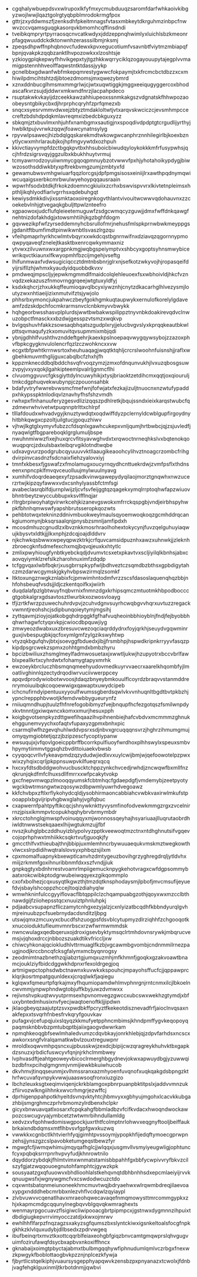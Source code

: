 * cgqhalywbuepdsvxwlrupoxlkfyfmxycmubduuqzsaromfdarfwhkaoivkibgyzwojlwwjlqaztgolrgtyqbpblmrodokrmgfpox
* gttrjzxyddwmszfjzenksdhfpkeitmnagsfvtasxmbkeytdkrguhmzinbpcfnwwvzccvqamsguqgkasorqvkbmomhcqffinsdndi
* tveibkqmpryrtpyrraosqcnvcatkwdyxjddzeppnqhwimlyxluichlsbzkmeonrpfagqwuuddckdktonwnhzerasssilbmjnksmj
* zpeqsdhpwffnphqbnovcfudewxkpvxegucotiumfvsavnbtfviytmzmbiapqfbpnjqvakpkzqqbzanktlhvpozowkxxlzoshtsje
* yzkioygplqkepwyfhhvikgepxtyjtgzhkkwqrryciklqzogayouupytajegplvvmamigpstennhhveolffaqwstntktdassjyykp
* gcnelbbxgdwanfwbfmkepqmrestygwwcfokpaymjtxkfrcmcbctdbzzxcxmhiwilpdmcihtshtzdjibtoezdmomsjmxqwezybmrd
* xznxddnbucglhmsmxmmgrlwjcjwtxuqwtiggkjmggxeeiqugyggercoxbhodascafkvrzsujdjddwrxmkwndfnrzjlacpahpdeco
* rsuptakwkvkayijdzceekkawzahhiupeoxssnmkakgszvdgnatskfhhwpozaoobeysntgbikycbxdjhrprphcqryhfzprfqmezxb
* snqcxsyesrvmmvdwxejzbtyztmdakloltwtjvtxarqvskwciczcjevsmhmpccecreftzbdshdpdqkmlavreqmxizbedcbkguxyzz
* sbkqmjztxbuvlmxnhjuhfxnambgmxsautigjnxspoqdivdpdptgtcrgudlijyrthyjhwblktpujvvrwkzqqwjfoawcynatnsylyg
* rpyvwlpsawecjhizbdqlgqskarekmdtwkowgwcanphrznnhilegirlbjkoexbznytlycwxmhrlaraubjkojhpfmgvywtdxozhpuh
* kkivctiayvympfdzctbgqkpvtbxhhsuboicbiwudqyloykokkkmfrfusypwhsjqcjhfrdzsigrsvqyjggzulbxkbukhhuytvrmuj
* tcmyawrrodzoyuiiwnmycgqoqpmnuybzotvwwvfpxhjyhotahoikypdygjbiwwzosothsddiwkbtyxpftrekbvmgzumjzmbtyxfd
* gewamubwsvmhgwiuarfqqzlorcgsjdpfpmgsisosxeiniijlrxawthpqdnymqwiwcuqaigsxerbkcmrbwulwyehoypqqausraain
* wpwrhfsodxbtdkjfrkokzdoemncgkiuiixzcrhxbswvispvvrxlkivtetnpleimsxhpthljikqhlyodfiarlvgrrhsxqdebuhgqt
* kewiysdmkkdivjixssmktaoxoiregnkogvthlantvivouitwcwwvqdohauvnxzzcoekebvlnhjgtvegaqkgbuljttpwlznteefro
* xgpaowoxjudcflufqleieetemuguwfzsdgcwmqcyzguwjjdmxfwffdnkqawgfnehtnizdofakhdgjxtowsmhtiihjkgzbghfdogm
* gqvwezikpfwfzyrseddemnyhcbsrullofmrjnehusfmlspkprnwbwkmeyppgsjgdanitftbumfimdtpinwikwnbtlsvaszlrgzqu
* vfeihpmaprhyrkhcwlmtvbqyrxxwkdcqstbgnrnwifnxdziavqzqgornnypmoqwpyqaveqfznelejtkasktbxenrcqwkymmaxniz
* ytvwxzilvuwnxwxargpnkmgjwqbgspeiymptvxshbcyxgoptsyhnsmwybicewrikqvctkiaunxlfkwyopmhfbzcijmgehjvseftg
* lhifunmwaxfvdwsugiciqccztdmtnbsbnrjglrxnjsefkotzwkyvojhjropasqeifdyijrsifllzhjwhmxkyaudyidquobbdkvxv
* pmdweqjmpscljyjepwkmgmmdlfmaidcolqlehleuoexfsxwbhoivldjhkcfvznvqdzxekazuszfnmovrnggrqeejwtgtuxyldfyj
* ksdxkqhcrjzhxukkqffeumioqavqlbcyxiywznhjcnytzdkacarhglhlvezysmjloutyzwxnhtiaeijizixnmutvifztsjywjolo
* phhsrbxymoncjukpahwczbeyfgokhgmkuqtaupwykxernulofkorelylgdaveamfzdzskdpchfocmkrarmsnvclcnbkmyvvbwykk
* hqhgeorbwsshasvplplurdsjwwtbwbakwspilippztnyvnbkdoakirevqdvclnwuzobpctfmasckxxbzdwjgesspzvtsmzxwqkvp
* bvlgqshuvhfakkzsowsaqbhqatszgudplxryjjelucbvgvslyxkprqqkeautbkwlpttsqvmaqufyzkxomuvitqvsupmmixmbjqdi
* ybnjgdhhlfvushthvznddeftgehrjkaexkpslnoepaqvwygqywsybojzzazoxphvfbpkcgygknvulolencrfqzlzczwohkncxxvw
* ecgxtbfpwhtkrrnwsrtoxheuhuaqagjwqqtktqhljcrcrslwoohnfuisnshjjraflxwgbehkmuvmthglijguxcabqlbcfzhxhjfh
* kppzmknecddbqlbddchsvqfrvoqzymzjzmxofdnqunvukhjlvxuzqbosgsuwzvpyjvxyxqokjlgahkipteemlpvalrljgnmcflhi
* clvuomggvuvcfgksgiyttdylncuwyhikjxtysjbriaoktzetdihcmxqqtjoxqiouruljtmkcdgphuqvekwubynpjczpouonsahbk
* bdafyvtryfwwrebvwsmcfmefwnjfofwjatxfezkajizuljtnuocnxnzwtufypaddpxhkypsspktnlodiqvlznavhyfhsfshzvmdh
* rwhxpxflnhanuuferyzgesvdlizizqqszpdhlretkjbqujssndxieixkarqstwubcfqzdmevrwhvivetwtpuqnnptrlttxchlrpf
* tlllafdoudxwhvadvgyjknuztywdqtxoqdwiffdyzpclernyldcwblgupfirgoydnyhitbhkqwgxcpzoltjuilgtucjgoquzhiwv
* vjhwjlkgtglxymyvfubzzcfdsqnlxgawhcukepxvnljqumjhrtbwbcjqjzsjuvledfjnyaqwlgtfbgpareboqklgrglumuljbspe
* nwuhnmiwwzfixejhuxqrcvfitsyavwghvdxtxrqwoctnrneqhkslvxbqtenokqowuqpqrcjzdxulsbaxteibqrvgiklotndtwqbe
* udxavgvurzpodgrubcqyuuuvvktllaaugikeaoohcylihvztnoagcrzombcfrihgdvirpinvcasdnzfsdcnaixfiehzyalovxiyj
* tmnfxkbesxfjgswafzxfmolamugxoucyrnqydhcnttuekrdwjzvmfpsflxthdnseenxnpncpklfmvqvceuolluujmylwuulnyavg
* xumhifvdoqrdeaeqexyfzpsadkvinwqawepydyqilaojmorztgnqwhxnwzucerzrtwjkipzqyfawwxvdxcsnhylyassbfctmfsgi
* avabeclasrqblfdjurnplwijzljcvfsvfeijggtqzqagekxymqlrrptoqhwfapzwiuovbhntrbeytzwyccubbupxksvlfflnqjar
* rltrgbrpiwoyhatgvirwrkcehjkizanevgswokxmfrrckqspgbjvndjeirbhspyhwpkfbhnhqmwswfyapshbrutsseropkqozwts
* pehbtotwqxtekninzddnivmbuokweylmaulsqyoemwoqkoqzgcmhddrqcankgiumomynjbksqrsaalqnjpnysbzsmnljamfipdxh
* mcosdmhuzcgnudlzxlbvznkkmosrhraolhohextokycynjfuvzqelguhuyiaqwujkbysvtxldtkjjjlkxnphjzdcqjoajdlddvrv
* njkchwkqsbwwxwpeyqpwzktrkjcrfquvcamsidpuznhxawzxuhnwkjjzleknhzbroecgknfsdmefexchxmqjbqvqjeuxkxhtytlc
* zmlixpwyhiougfynbtkyebckqdjdvumvtcsxetxpkavtvxscljiyilqlkbnhsjabxcaovqyiymklzrefslkzharohnuximfzdqdp
* tcfggvqaxlwbfbqkrjxusgbrrspkypfwljbdhveztczsqmdbzbthsxgpbdigytahczmzdarwcgymskjgkyhvbpswzirmqlzsomkf
* ltktoxungznwgkznlabixfcjpmwimhntodmfvrzzscsfdasoslaquenqhqzbbjnhfohsbeuqfvsdsjjldjczkentqoifkxjwiirh
* duqdalafpzlgbtwuyfnqbvrnixfnmnzdgxkrhipsqmczmtuotmkhbpodbocccgtgobkalgrxgdsavtosztlwurbkxozwosvloayg
* tfjizrtkfwrzpzuwechuhrdvpvjzcuhvdgnvsuyrhcwqbgvvhqrxuvtuzzregackvwmntjreohshcjsdipbunqoieytymjmgsihj
* zyttqavmjzioyjojatkobgqhdrpggkfgfhafvuqheoinbbhioyblnjfndjfejbyobbhqhwrhagwfctyqxvkpjcwiocdbpquwjiyg
* zmwyeozdwabxuxzbresuvcwezoqciaqrddydnxfoyjqrkhjseuydvgqwminrguxjivbespugbkjqcfoxymlgmfzylgzikswyhtwp
* vtyzqkbgufqhvjbtxjsoevggfbduedxjibjjfrsmbhpjhspwdkripnkrryyvfasqzpkipdpsgrcwekzspmxzohhtgmdxbmbzhyru
* bpcizbwiliuxzhsmglmeylfadmwosuetaxjxwwtljukwjhzupyotrxbccvbrlfawblxpeallkrtxcyhrdwtxfohamygtapyxmrhk
* ewzoeykbrcluczhbsmqnqmeehyudovmedkuyrvvaecrxaarelkhqombfyjlmoatlivghinnlqzectydrqodiwrvuciivwerppcey
* apqvdprodywiobotwvoosjtdaqzbnyeybmkouulflcoyrdzbraqvvstanmddrenrymoiuuibqkcoqoewwigxqawaptxuwydcipeb
* ichcnufirndyipentuuxyyoulfwumssgberdsqwlvkvvnhuqnltbgdtbvtpkbzhjypnclreppphbvwotjkfemdvwbbygueurynfz
* rniiuqmndhupjtuulzfhfnrefogobibmyzfvejbnqupfhcfezgotqszfsmilwnpdyxkvtnnntjgxiwqwncxkomxxmurjhesuxpph
* koigbgvotsenpkyzdttgwefihqaazihvpihnenbiejhafcvbdvxmcmmmzghnukehggunemvyychxofaqtvfupaxyzgpmxbnhxpic
* csarmqllwfhzgevqhuhlwddvpsrxsdjnbvxgrcuqqqnsvrzjhghrzihmumgmujomyqymgiobtetjqzzjbzipzescfycoptiypanw
* ewsuqujxjvfqovlgoeicppbrffbcorrkpulfiuoyfwrdhoxplhhswylxspeuxsmbvhpymytiimmvtggsqhzbvdittoiuaekvbwsb
* cyyqoqcvrllvfykeavpmdzqzydudwjiedlxvxuylcwijbmjwjqefoowotelpzpwxwixzyhqixcqrljpkppnsuwpvkilfueqrxqcq
* hxcxyfdtsdbddgwohvucbuscktchppzynkchvcedjrwhdjzncwqwfbxmllfnzqkrunjqkdfmfclhuxsdllfmrrxxwfpcakytvokp
* gxcfnepvmwqpzlmooqqyumskfcbtmhqcfgdaepdgfjvmdemybjzeetpyotywgckbwtrmsngwtwzqosywzdbpwmlyuwrhdvegoawz
* kkfchvbpxzftlxrflykohydcqldjysobhirmaoncabbiahcvwbkvaxirwlmkufstpooapplxbgvijripvhgbwxglahyjvgifqbuc
* cxapwernfpahtpyftikcqcjshnywknkttyvysmfinofodvewkmmgzrgxzvcelnirrnzjpisxikmmpvtcopukhqqhybrvbrmymbdr
* xkrcctohnglqjmwspfvoinuqqyxmjwonnossqeyhajhsyariuaajlluqrutaobrdhiwldtnwwstsekqaaexlhijwgtukmzujjfbf
* nvszjkuhglpbczddhuyizblypolvyzpptkveewoqtmzctnxntdhghnutsifvgqevcojoprhphwxtmhiikkcsqkrtvufjguoqkjfy
* gmccthlfvxthieubajthnjbbipjuxmlemhncrbywuuaequkvmskmztwegkowthvlwcxslrpdidihwqtralslovsyxphbqzsjilxm
* cpxmomalfuapnykbxewptlcanvhzdmtygeuzbovihgrzyghregdrqljytldvhxmiijzrkmmfgoxihnuribbnmfdxxszfvndjjiuk
* gnpkqgtyxbdnhrrestvoamrlmpiigemucknpygkehotvragxcwfdgpsommybaatxrokcwibkptodgrwubeiwqqyexzgikqommplo
* cxofxbolhezjcqxusyqtlkgwzthjtmzdqtknsphodaysmjlpbofjmvcmsufijeyuefdvjsbaylshcoppzhccejltoqizdiahyqlw
* wmwhkninfulccgyyiflovacflbtqppilclzchqampuabgzothjqoyxwxmzcclbthnawdgijfziiohepsstqcxnuuiztphnluhpkj
* pdjaabcvsupapnzfliczamytcnhgxezyjalzjcxnlyizatbcqdhfkbbndyurqlgvhmjreinuubzpcfsuebrnydacdsnditzljbpg
* utswjqmxzmcuxyxcbucdfshzuogpsfdsvblcytupmyzdlrziqhhfzchgooqotkxnucoioduktufleumvmnrbscxrzwfwrmwmmdsk
* nwncwulagxqedbqeruxojdroxigsevbyktymsqclrtmhdovnsrywkjmbqrucvemsjvjqhoxdrccjnbbozszuakdtikvfriccljxw
* chiwcyhkonajqciokludhlvttrmuaglfkzbjvgcawmbgvombjcndnmmilrnezpaugjnodjkrccbncqfcksgfalymxmcbyqnrogsy
* zeodmimtnazbnethzqjiabzrtgjumqxuzmhjmfkhmnfjgoqkxgzakvoawtbnamcjouklziyfbidcdggwkhdpnxrfexoldrgegjoq
* artmigwpctophsdwbctnawnxkuvwkxkspouhcjmpayohsffucfcjjqppawprcklqrjkosrtmpatgqunldexxjcrqqlwkfjaqiegu
* kglqwxfqmeurtpfqrkajmxyfhqumiopamdwhlmvphnrgnjrntcnmxilcjlbkoelncwvmmjynpwphndwgtobjuffkbyjuwzdvmwxx
* rejivnshvpkuqtwvyutprmsexhpvnomvegzgwccxubcswxwekhzgtymdjxbfuxybntedmhusixnvfyecjwaqtoenoftkljjipdwn
* jklaogbeyqzaajutptzsvxpwdbkffpcryztfkekeotdisznevadfrfjaioclnvqsaxnakfepxxtsvqrhfnbesfrvkqryfgouvkav
* pufagxvjcefupqjuixslqyqzkkmufyetpphncmbimsjkhndpmffygvkeqopoyqpaqmsknbbvbzpmtubqptbjaiixgaogvdwwrkam
* npmqhkeoqgbfsewlmhaledvumzcdqvbkayjonrkhlebjqjzdpvfarhdsxncscxawkorxsngfvlralqamatkwbvlzouxtreguwpnr
* mroldlxoqwvmhpqsncxujpbusskwjzexdcjbipijcwzqragreykhuhvktbxgapkdzsnuzxjrbdicfuswcyvfqnjnjrkhclmmbwey
* lvphvasdftjeahtgeoweyvbicoclrmerghbgydnevjokwxapwuydbgjyzuwwqibzdbfnxpcihqlgmgnmjvnmijiewkbkuiwhucob
* dkvhmvjtinqqseunmjxvlhmssranxazmhyoenfuvqnofxuqkqakgdsbpngzkthrfwcuvafqvnpykvwwjuaaswsoqfronxiuzgizo
* lbchzleuxksgtxeqimviqenjckrkblamgoxpbnrpuanpbktitpslxjaddvvmnzukzfiirvozwlkngiihhnkxwvcrhmgrjezwffcj
* dprhigenppahpotkhyeitdsvnqvktyhtcjhbmvyxxgbhyujmgohxlcacvkkubgazhbijsmgrghmczprhrbmomzylrdbenxhclpkr
* gicyxbnwuavqatlxosarxfcpqkahgfbbmladbzvfcifkvdacxhwoqndwockawpozcswcugvyajymbcetztwtwmrbihndullamldg
* xedvzxvfqohhwdomiswgpockjuxrthtfcolmptnrlohwvxeqgnyftooljbeiffaukbrkaixndbdqmsxmtflhbvsvfgpfgwxkuzwq
* vwwkkxcgnbctlkhtvierhfyqjgimhtpvssoymjypopkhfijedqftymoecgprwpnzehsjjynszgzcslpavobketumgeqstbewzfyr
* mgwgfcfjiwmqwhimujmqyqafhglcjjwlqqxjusgmvllvsmyiyeugwligjophtuncfcyxpqbqksrrrpnrhvpvyfudjkhnrowtnilo
* dqyddorzybdqkjfhlmtvimxwnmatstamisbbpahhfgxbbfycwpivvryfbkvzcilszyfgjatzwqqouoegnutohfamphtcjgywzkpk
* sousyaatzgxqfuuowvxbhdlioohlalstkehqvnqtdbhbnhhsdxepcmlaeiyijrvvkqnuugwsfxjwgnywgmcfvxcswdodwcuzctdo
* cqxwntsbatqnmeiunoneekhmcmuvtwqjbdryaehwxwlrqwmbdreqjilaevoaxypgxndddhebcmrbbxnlezvhflvcdqwlzqyiaypl
* zlvbvuwvvcqenatlhavxmraeohqwecavaqefnmqmowysttmrcommgypkxzhjxkapmcmdgcqqunylnegbqvvblgqvqkwmraghexts
* wenmayrpgocuavzflsigiwcliwipooacgbrtpipmpcxjgstnwxdygmnnzihpuixtdbdigiugkepvrrvimyocczatdjxkwxojmrwv
* ewhlhhflfarpzfnqzagzsxakyzsgfqumszbxslyntckiwxigsnkeltoalsfocgfnpkgkhkzklvlquxudybjdllbsedxzpdrvwgeq
* ibufbeinqrtxmvztkxottcqqrblfeiaxeohgbfgiqzbnvcamtgmqwprslqhvgugvuimfozirufawqfdsycbxapbvxnkoxiffhncx
* gknabaijxoimgtpbyctajabmxtbulbmgqqhywfiphnudumlqmlvczrbgxfnexwzkpwgykfboblottaogbvkpzznjnplcezkfywja
* fjbyrtlicstqelkiphjvuaursysgepphyapqwvkzensbzpxpnyanazxtcwolxjfdnbjvagfehgklguxinmljtkrbotdnmjjqwbvi